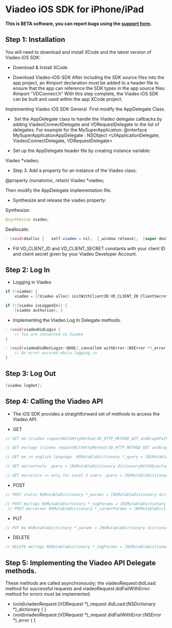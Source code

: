 # Viadeo iOS SDK for iPhone/iPad

**This is BETA software, you can report bugs using the [support form](http://dev.viadeo.com/technical-support/).**

## Step 1: Installation

You will need to download and install XCode and the latest version of Viadeo iOS SDK:

* Download & Install XCode

* Download Viadeo-iOS-SDK
After including the SDK source files into the app project, an #import declaration must be added to a header file to ensure that the app can reference the SDK types in the app source files: #import "VDConnect.h"
With this step complete, the Viadeo iOS SDK can be built and used within the app XCode project.

Implementing Viadeo iOS SDK
General
 First modify the AppDelegate Class.

*  Set the AppDelegate class to handle the Viadeo delegate callbacks by adding ViadeoConnectDelegate and VDRequestDelegate to the list of delegates. For example for the MySuperApplication:
@interface MySuperApplicationAppDelegate : NSObject <UIApplicationDelegate, ViadeoConnectDelegate, VDRequestDelegate>

* Set up the AppDelegate header file by creating instance variable:

Viadeo *viadeo;

* Step 3. Add a property for an instance of the Viadeo class:

@property (nonatomic, retain) Viadeo *viadeo;

Then modify the AppDelegate implementation file.

* Synthesize and release the viadeo property:

Synthesize:

```java
@synthesize viadeo;
```

Deallocate:

```java
- (void)dealloc { 	self.viadeo = nil; 	[_window release]; 	[super dealloc]; }
```

* Fill VD_CLIENT_ID and VD_CLIENT_SECRET constants with your client ID and client secret given by your Viadeo Developer Account.


## Step 2: Log In

* Logging in Viadeo

```java
if (!viadeo) {
	viadeo = [[Viadeo alloc] initWithClientID:VD_CLIENT_ID ClientSecret:VD_CLIENT_SECRET Delegate:self]; }

if (![viadeo isLoggedIn]) {
	[viadeo authorize]; }
```

* Implementing the Viadeo Log In Delegate methods.

```java
- (void)viadeoDidLogin {
    // You are connected to Viadeo
}

- (void)viadeoDidNotLogin:(BOOL)_cancelled withError:(NSError *)_error {
    // An error occured while logging in
}
```


## Step 3: Log Out

```java
[viadeo logOut];
```


## Step 4: Calling the Viadeo API

* The iOS SDK provides a straightforward set of methods to access the Viadeo API.

* GET

```java
// GET me [viadeo requestWithHttpMethod:VD_HTTP_METHOD_GET andGraphPath:@"me" andDelegate:self];

// GET me/tags [viadeo requestWithHttpMethod:VD_HTTP_METHOD_GET andGraphPath:@"me/tags" andDelegate:self];

// GET me in english language  NSMutableDictionary *_query = [NSMutableDictionary dictionaryWithObjectsAndKeys:@"en", @"language", nil]; [viadeo requestWithHttpMethod:VD_HTTP_METHOD_GET andGraphPath:@"me" andQuery:_query andDelegate:self];

// GET me/contacts _query = [NSMutableDictionary dictionaryWithObjectsAndKeys:[NSNumber numberWithInt:50], @"limit", nil]; [viadeo requestWithHttpMethod:VD_HTTP_METHOD_GET andGraphPath:@"me/contacts" andQuery:_query andDelegate:self];

// GET me/visits => only for Level 3 users _query = [NSMutableDictionary dictionaryWithObjectsAndKeys:[NSNumber numberWithInt:3], @"limit", nil]; [viadeo requestWithHttpMethod:VD_HTTP_METHOD_GET andGraphPath:@"me/visits" andQuery:_query andDelegate:self];
```

* POST

```java
// POST status NSMutableDictionary *_params = [NSMutableDictionary dictionaryWithObjectsAndKeys:@"hello from iOS Viadeo SDK", @"message", nil];  [viadeo requestWithHttpMethod:VD_HTTP_METHOD_POST andGraphPath:@"status" andParams:_params andDelegate:self];

// POST me/tags NSMutableDictionary *_tagParams = [NSMutableDictionary dictionaryWithObjectsAndKeys:@"friends", @"tag", @"...", @"contact_id", nil]; [viadeo requestWithHttpMethod:VD_HTTP_METHOD_POST andGraphPath:@"me/tags" andParams:_tagParams andDelegate:self];
 // POST me/career NSMutableDictionary *_careerParams = [NSMutableDictionary dictionaryWithObjectsAndKeys:@"Nintendo", @"company", @"Level Designer", @"position", [NSNumber numberWithInt:2004], @"from", [NSNumber numberWithInt:2005], @"to", @"High Tech", @"company_industry", nil];  [viadeo requestWithHttpMethod:VD_HTTP_METHOD_POST andGraphPath:@"me/career" andParams:_careerParams andDelegate:self];
```

* PUT

```java
// PUT me NSMutableDictionary *_params = [NSMutableDictionary dictionaryWithObjectsAndKeys:@"Newton Corp Co-Founder, Freelancer, Viadeo iOS Lead Developer", @"headline", @"iPhone, iPad", @"introduction", @"Football, Cinema", @"interests", nil];  [viadeo requestWithHttpMethod:VD_HTTP_METHOD_PUT andGraphPath:@"me" andParams:_params andDelegate:self];
```

* DELETE

```java
// DELETE me/tags NSMutableDictionary *_tagParams = [NSMutableDictionary dictionaryWithObjectsAndKeys:@"friends", @"tag", @"...", @"contact_id", nil]; [viadeo requestWithHttpMethod:VD_HTTP_METHOD_DELETE andGraphPath:@"me/tags" andParams:_tagParams andDelegate:self];
```


## Step 5: Implementing the Viadeo API Delegate methods.

These methods are called asynchronously; the viadeoRequest:didLoad: method for successful requests and viadeoRequest:didFailWithError: method for errors must be implemented.

- (void)viadeoRequest:(VDRequest *)_request didLoad:(NSDictionary *)_dictionary { }
- (void)viadeoRequest:(VDRequest *)_request didFailWithError:(NSError *)_error { }
